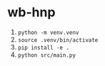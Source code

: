 # wb-hnp

1. `python -m venv.venv`
2. `source .venv/bin/activate`
3. `pip install -e .`
4. `python src/main.py`
